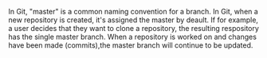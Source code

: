 In Git, "master" is a common naming convention for a branch. In Git, when a new repository is created, it's assigned the master by deault. If for example, a user
decides that they want to clone a repository, the resulting respository has the single master branch. When a repository is worked on and changes have been made (commits),the master branch will continue to be updated. 
